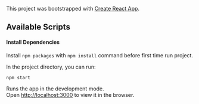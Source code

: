 This project was bootstrapped with [Create React App](https://github.com/facebook/create-react-app).

## Available Scripts

#### Install Dependencies

Install `npm packages` with `npm install` command before first time run project.

In the project directory, you can run:

`npm start`

Runs the app in the development mode.<br />
Open [http://localhost:3000](http://localhost:3000) to view it in the browser.

